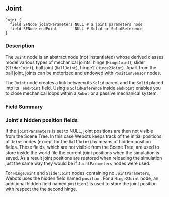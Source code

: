 ## Joint


```
Joint {
  field SFNode jointParameters NULL # a joint parameters node
  field SFNode endPoint        NULL # Solid or SolidReference
}
```

### Description

The `Joint` node is an abstract node (not instantiated) whose derived classes
model various types of mechanical joints: hinge (`HingeJoint`), slider
(`SliderJoint`), ball joint (`BallJoint`), hinge2 (`Hinge2Joint`). Apart from
the ball joint, joints can be motorized and endowed with `PositionSensor` nodes.

The `Joint` node creates a link between its `Solid` parent and the `Solid`
placed into its ` endPoint` field. Using a `SolidReference` inside `endPoint`
enables you to close mechanical loops within a `Robot` or a passive mechanical
system.

### Field Summary

### Joint's hidden position fields

If the `jointParameters` is set to NULL, joint positions are then not visible
from the Scene Tree. In this case Webots keeps track of the initial positions of
`Joint` nodes (except for the `BallJoint`) by means of hidden position fields.
These fields, which are not visible from the Scene Tree, are used to store
inside the world file the current joint positions when the simulation is saved.
As a result joint positions are restored when reloading the simulation just the
same way they would be if `JointParameters` nodes were used.

For `HingeJoint` and `SliderJoint` nodes containing no `JointParameters`, Webots
uses the hidden field named `position`. For a `Hinge2Joint` node, an additional
hidden field named `position2` is used to store the joint position with respect
the the second hinge.

